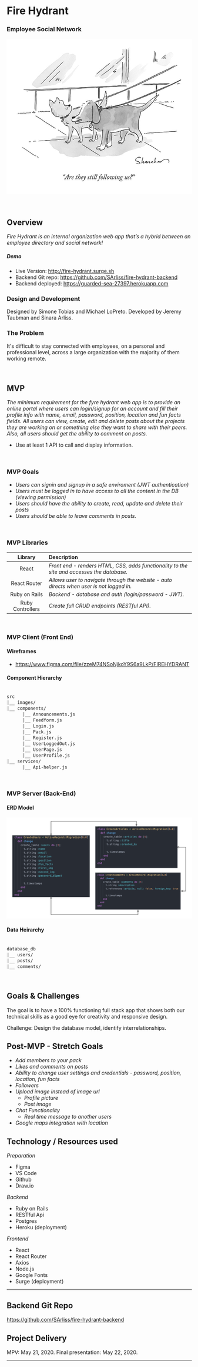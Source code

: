 # Fire Hydrant 
### Employee Social Network 

![HeroImage](./wireframes/hero-image-readme.jpg)

<br>

## Overview

_Fire Hydrant is an internal organization web app that’s a hybrid between an employee directory and social network!_

##### Demo
- Live Version: http://fire-hydrant.surge.sh
- Backend Git repo: https://github.com/SArliss/fire-hydrant-backend
- Backend deployed: https://guarded-sea-27397.herokuapp.com

### Design and Development

Designed by Simone Tobias and 
Michael LoPreto. Developed by Jeremy Taubman and Sinara Arliss.

### The Problem

It's difficult to stay connected with employees, on a personal and professional level, across a large organization with the majority of them working remote.

<br>

## MVP

_The minimum requirement for the fyre hydrant web app is to provide an online portal where users can login/signup for an account and fill their profile info with name, email, password, position, location and fun facts fields. All users can view, create, edit and delete posts about the projects they are working on or something else they want to share with their peers. Also, all users should get the ability to comment on posts._

- Use at least 1 API to call and display information.

<br>

### MVP Goals
- _Users can signin and signup in a safe enviroment (JWT authentication)_
- _Users must be logged in to have access to all the content in the DB (viewing permission)_
- _Users should have the ability to create, read, update and delete their posts_
- _Users should be able to leave comments in posts._

<br>

### MVP Libraries

|     Library      | Description                                                                       |
| :--------------: | :-------------------------------------------------------------------------------- |
|      React       | _Front end - renders HTML, CSS, adds functionality to the site and accesses the database._      |
|   React Router   | _Allows user to navigate through the website - auto directs when user is not logged in._ |
|  Ruby on Rails   | _Backend - database and auth (login/password - JWT)._                                                    |
| Ruby Controllers | _Create full CRUD endpoints (RESTful API)._                                       |

<br>

### MVP Client (Front End)

#### Wireframes

- https://www.figma.com/file/zzeM74NSoNjkoY9S6a9LkP/FIREHYDRANT

#### Component Hierarchy

```structure

src
|__ images/
|__ components/
      |__ Announcements.js
      |__ Feedform.js
      |__ Login.js
      |__ Pack.js
      |__ Register.js
      |__ UserLoggedOut.js
      |__ UserPage.js
      |__ UserProfile.js
|__ services/
      |__ Api-helper.js

```

<br>

### MVP Server (Back-End)

#### ERD Model

![ERD](./wireframes/erd.png)

#### Data Heirarchy

```structure

database_db
|__ users/
|__ posts/
|__ comments/

```

<br>

## Goals & Challenges

The goal is to have a 100% functioning full stack app that shows both our technical skills as a good eye for creativity and responsive design.

Challenge: Design the database model, identify interrelationships. 

## Post-MVP - Stretch Goals

- _Add members to your pack_
- _Likes and comments on posts_
- _Ability to change user settings and credentials - password, position, location, fun facts_
- _Followers_
- _Upload image instead of image url_
  - _Profile picture_
  - _Post image_
- _Chat Functionality_
  - _Real time message to another users_
- _Google maps integration with location_

## Technology / Resources used

_Preparation_

- Figma
- VS Code
- Github
- Draw.io

_Backend_

- Ruby on Rails
- RESTful Api
- Postgres
- Heroku (deployment)

_Frontend_

- React
- React Router
- Axios
- Node.js
- Google Fonts
- Surge (deployment)

---

## Backend Git Repo
https://github.com/SArliss/fire-hydrant-backend

## Project Delivery

MPV: May 21, 2020.
Final presentation: May 22, 2020.


---
